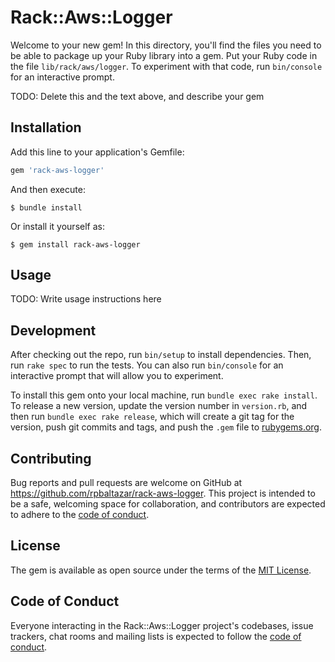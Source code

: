 # Rack::Aws::Logger

Welcome to your new gem! In this directory, you'll find the files you need to be able to package up your Ruby library into a gem. Put your Ruby code in the file `lib/rack/aws/logger`. To experiment with that code, run `bin/console` for an interactive prompt.

TODO: Delete this and the text above, and describe your gem

## Installation

Add this line to your application's Gemfile:

```ruby
gem 'rack-aws-logger'
```

And then execute:

    $ bundle install

Or install it yourself as:

    $ gem install rack-aws-logger

## Usage

TODO: Write usage instructions here

## Development

After checking out the repo, run `bin/setup` to install dependencies. Then, run `rake spec` to run the tests. You can also run `bin/console` for an interactive prompt that will allow you to experiment.

To install this gem onto your local machine, run `bundle exec rake install`. To release a new version, update the version number in `version.rb`, and then run `bundle exec rake release`, which will create a git tag for the version, push git commits and tags, and push the `.gem` file to [rubygems.org](https://rubygems.org).

## Contributing

Bug reports and pull requests are welcome on GitHub at https://github.com/rpbaltazar/rack-aws-logger. This project is intended to be a safe, welcoming space for collaboration, and contributors are expected to adhere to the [code of conduct](https://github.com/rpbaltazar/rack-aws-logger/blob/master/CODE_OF_CONDUCT.md).


## License

The gem is available as open source under the terms of the [MIT License](https://opensource.org/licenses/MIT).

## Code of Conduct

Everyone interacting in the Rack::Aws::Logger project's codebases, issue trackers, chat rooms and mailing lists is expected to follow the [code of conduct](https://github.com/rpbaltazar/rack-aws-logger/blob/master/CODE_OF_CONDUCT.md).
